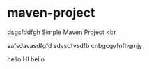 # maven-project
dsgsfddfgh
Simple Maven Project
<br

safsdavasdfgfd
sdvsdfvsdfb
cnbgcgvfnfhgmjy

hello HI
hello
